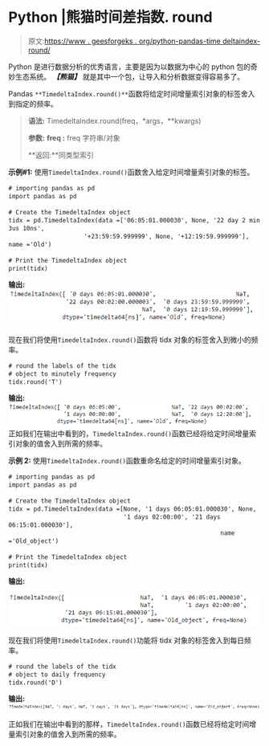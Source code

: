 # Python |熊猫时间差指数. round

> 原文:[https://www . geesforgeks . org/python-pandas-time deltaindex-round/](https://www.geeksforgeeks.org/python-pandas-timedeltaindex-round/)

Python 是进行数据分析的优秀语言，主要是因为以数据为中心的 python 包的奇妙生态系统。 ***【熊猫】*** 就是其中一个包，让导入和分析数据变得容易多了。

Pandas `**TimedeltaIndex.round()**`函数将给定时间增量索引对象的标签舍入到指定的频率。

> **语法:** TimedeltaIndex.round(freq，*args，**kwargs)
> 
> **参数:**
> **freq :** freq 字符串/对象
> 
> **返回:**同类型索引

**示例#1:** 使用`TimedeltaIndex.round()`函数舍入给定时间增量索引对象的标签。

```
# importing pandas as pd
import pandas as pd

# Create the TimedeltaIndex object
tidx = pd.TimedeltaIndex(data =['06:05:01.000030', None, '22 day 2 min 3us 10ns',
                     '+23:59:59.999999', None, '+12:19:59.999999'], name ='Old')

# Print the TimedeltaIndex object
print(tidx)
```

**输出:**
![](img/ac6afdaf3059ef8be72364ba5df64809.png)

现在我们将使用`TimedeltaIndex.round()`函数将 tidx 对象的标签舍入到微小的频率。

```
# round the labels of the tidx
# object to minutely frequency
tidx.round('T')
```

**输出:**
![](img/cdc5430d2f7207dcfca5bef1f78a3558.png)
正如我们在输出中看到的，`TimedeltaIndex.round()`函数已经将给定时间增量索引对象的值舍入到所需的频率。

**示例 2:** 使用`TimedeltaIndex.round()`函数重命名给定的时间增量索引对象。

```
# importing pandas as pd
import pandas as pd

# Create the TimedeltaIndex object
tidx = pd.TimedeltaIndex(data =[None, '1 days 06:05:01.000030', None,
                                '1 days 02:00:00', '21 days 06:15:01.000030'],
                                                           name ='Old_object')

# Print the TimedeltaIndex object
print(tidx)
```

**输出:**

![](img/2c871ada2889411e64dc81e29e74449c.png)

现在我们将使用`TimedeltaIndex.round()`功能将 tidx 对象的标签舍入到每日频率。

```
# round the labels of the tidx 
# object to daily frequency
tidx.round('D')
```

**输出:**
![](img/83809aa79d86735c747033118f13fafd.png)

正如我们在输出中看到的那样，`TimedeltaIndex.round()`函数已经将给定时间增量索引对象的值舍入到所需的频率。